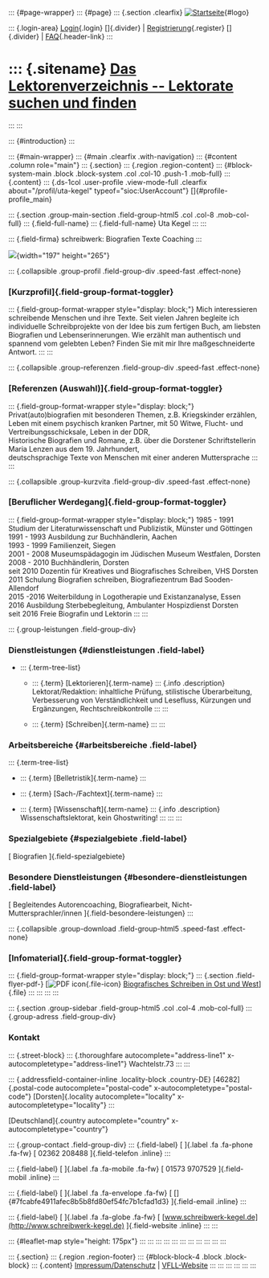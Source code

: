 ::: {#page-wrapper}
::: {#page}
::: {.section .clearfix}
[![Startseite](https://www.lektoren.de/sites/default/files/VfLL_logo.jpg)](/ "Startseite"){#logo}

::: {.login-area}
[Login](/user){.login} []{.divider} \|
[Registrierung](/user/register){.register} []{.divider} \|
[FAQ](/faq-page){.header-link}
:::

::: {.sitename}
[Das Lektorenverzeichnis -- Lektorate suchen und finden](/ "Startseite")
========================================================================
:::
:::

::: {#introduction}
:::

::: {#main-wrapper}
::: {#main .clearfix .with-navigation}
::: {#content .column role="main"}
::: {.section}
::: {.region .region-content}
::: {#block-system-main .block .block-system .col .col-10 .push-1 .mob-full}
::: {.content}
::: {.ds-1col .user-profile .view-mode-full .clearfix about="/profil/uta-kegel" typeof="sioc:UserAccount"}
[]{#profile-profile_main}

::: {.section .group-main-section .field-group-html5 .col .col-8 .mob-col-full}
::: {.field-full-name}
::: {.field-full-name}
Uta Kegel
:::
:::

::: {.field-firma}
schreibwerk: Biografien Texte Coaching
:::

![](https://www.lektoren.de/sites/default/files/styles/profile-image-full/public/users/profile_img/webseite_2.jpg?itok=s679nu95){width="197"
height="265"}

::: {.collapsible .group-profil .field-group-div .speed-fast .effect-none}
### [Kurzprofil]{.field-group-format-toggler}

::: {.field-group-format-wrapper style="display: block;"}
Mich interessieren schreibende Menschen und ihre Texte. Seit vielen
Jahren begleite ich individuelle Schreibprojekte von der Idee bis zum
fertigen Buch, am liebsten Biografien und Lebenserinnerungen. Wie
erzählt man authentisch und spannend vom gelebten Leben? Finden Sie mit
mir Ihre maßgeschneiderte Antwort.
:::
:::

::: {.collapsible .group-referenzen .field-group-div .speed-fast .effect-none}
### [Referenzen (Auswahl)]{.field-group-format-toggler}

::: {.field-group-format-wrapper style="display: block;"}
Privat(auto)biografien mit besonderen Themen, z.B. Kriegskinder
erzählen, Leben mit einem psychisch kranken Partner, mit 50 Witwe,
Flucht- und Vertreibungsschicksale, Leben in der DDR,\
Historische Biografien und Romane, z.B. über die Dorstener
Schriftstellerin Maria Lenzen aus dem 19. Jahrhundert,\
deutschsprachige Texte von Menschen mit einer anderen Muttersprache
:::
:::

::: {.collapsible .group-kurzvita .field-group-div .speed-fast .effect-none}
### [Beruflicher Werdegang]{.field-group-format-toggler}

::: {.field-group-format-wrapper style="display: block;"}
1985 - 1991 Studium der Literaturwissenschaft und Publizistik, Münster
und Göttingen\
1991 - 1993 Ausbildung zur Buchhändlerin, Aachen\
1993 - 1999 Familienzeit, Siegen\
2001 - 2008 Museumspädagogin im Jüdischen Museum Westfalen, Dorsten\
2008 - 2010 Buchhändlerin, Dorsten\
seit 2010 Dozentin für Kreatives und Biografisches Schreiben, VHS
Dorsten\
2011 Schulung Biografien schreiben, Biografiezentrum Bad
Sooden-Allendorf\
2015 -2016 Weiterbildung in Logotherapie und Existanzanalyse, Essen\
2016 Ausbildung Sterbebegleitung, Ambulanter Hospizdienst Dorsten\
seit 2016 Freie Biografin und Lektorin
:::
:::

::: {.group-leistungen .field-group-div}
### Dienstleistungen {#dienstleistungen .field-label}

-   ::: {.term-tree-list}
    -   ::: {.term}
        [Lektorieren]{.term-name}
        ::: {.info .description}
        Lektorat/Redaktion: inhaltliche Prüfung, stilistische
        Überarbeitung, Verbesserung von Verständlichkeit und Lesefluss,
        Kürzungen und Ergänzungen, Rechtschreibkontrolle
        :::
        :::

    -   ::: {.term}
        [Schreiben]{.term-name}
        :::
    :::

### Arbeitsbereiche {#arbeitsbereiche .field-label}

::: {.term-tree-list}
-   ::: {.term}
    [Belletristik]{.term-name}
    :::

-   ::: {.term}
    [Sach-/Fachtext]{.term-name}
    :::

-   ::: {.term}
    [Wissenschaft]{.term-name}
    ::: {.info .description}
    Wissenschaftslektorat, kein Ghostwriting!
    :::
    :::
:::

### Spezialgebiete {#spezialgebiete .field-label}

[ Biografien ]{.field-spezialgebiete}

### Besondere Dienstleistungen {#besondere-dienstleistungen .field-label}

[ Begleitendes Autorencoaching, Biografiearbeit,
Nicht-Muttersprachler/innen ]{.field-besondere-leistungen}
:::

::: {.collapsible .group-download .field-group-html5 .speed-fast .effect-none}
### [Infomaterial]{.field-group-format-toggler}

::: {.field-group-format-wrapper style="display: block;"}
::: {.section .field-flyer-pdf-}
[![PDF
icon](/modules/file/icons/application-pdf.png "application/pdf"){.file-icon}
[Biografisches Schreiben in Ost und
West](https://www.lektoren.de/sites/default/files/profiles/flyer/flyer_uta_kegel_workshop_2020.pdf "flyer_uta_kegel_workshop_2020.pdf")]{.file}
:::
:::
:::
:::

::: {.section .group-sidebar .field-group-html5 .col .col-4 .mob-col-full}
::: {.group-adress .field-group-div}
### Kontakt

::: {.street-block}
::: {.thoroughfare autocomplete="address-line1" x-autocompletetype="address-line1"}
Wachtelstr.73
:::
:::

::: {.addressfield-container-inline .locality-block .country-DE}
[46282]{.postal-code autocomplete="postal-code"
x-autocompletetype="postal-code"} [Dorsten]{.locality
autocomplete="locality" x-autocompletetype="locality"}
:::

[Deutschland]{.country autocomplete="country"
x-autocompletetype="country"}

::: {.group-contact .field-group-div}
::: {.field-label}
[ ]{.label .fa .fa-phone .fa-fw} [ 02362 208488 ]{.field-telefon
.inline}
:::

::: {.field-label}
[ ]{.label .fa .fa-mobile .fa-fw} [ 01573 9707529 ]{.field-mobil
.inline}
:::

::: {.field-label}
[ ]{.label .fa .fa-envelope .fa-fw} [
[]{#7fcabfe4911afec8b5b8fd80ef54fc7b1cfad1d3} ]{.field-email .inline}
:::

::: {.field-label}
[ ]{.label .fa .fa-globe .fa-fw} [
[www.schreibwerk-kegel.de](http://www.schreibwerk-kegel.de)
]{.field-website .inline}
:::
:::

::: {#leaflet-map style="height: 175px"}
:::
:::
:::
:::
:::
:::
:::
:::
:::
:::
:::

::: {.section}
::: {.region .region-footer}
::: {#block-block-4 .block .block-block}
::: {.content}
[Impressum/Datenschutz](/impressum) \|
[VFLL-Website](http://www.vfll.de)
:::
:::
:::
:::
:::
:::
